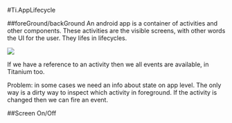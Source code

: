 #Ti.AppLifecycle


##foreGround/backGround
An android app is a container of activities and other components. These activities are the visible screens, with other words the UI for the user. They lifes in lifecycles. 

![](https://developer.android.com/images/activity_lifecycle.png)

If we have a reference to an activity then we  all events are available, in Titanium too.

Problem: in some cases we need an info about state on app level. The only way is a dirty way to inspect which activity in foreground. If the activity is changed then we can fire an event.

##Screen On/Off
